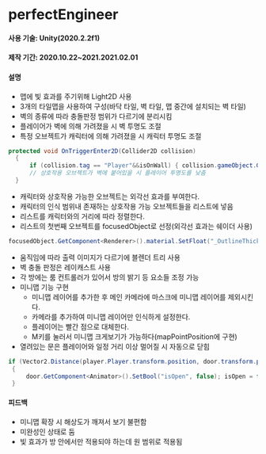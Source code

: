 # perfectEngineer


#### 사용 기술: Unity(2020.2.2f1)
#### 제작 기간: 2020.10.22~2021.2021.02.01



#### 설명
  - 맵에 빛 효과를 주기위해 Light2D 사용
  - 3개의 타일맵을 사용하여 구성(바닥 타일, 벽 타일, 맵 중간에 설치되는 벽 타일)
   - 벽의 종류에 따라 충돌판정 범위가 다르기에 분리시킴
  - 플레이어가 벽에 의해 가려졌을 시 벽 투명도 조절
  - 특정 오브젝트가 캐릭터에 의해 가려졌을 시 캐릭터 투명도 조절
  ```C#
  protected void OnTriggerEnter2D(Collider2D collision)
    {
        if (collision.tag == "Player"&&isOnWall) { collision.gameObject.GetComponent<SpriteRenderer>().color= new Color(255 / 255f, 255 / 255f, 255 / 255f, 0.5f); }
        // 상호작용 오브젝트가 벽에 붙어있을 시 플레이어 투명도를 낮춤
    }
  
  ```
  
  - 캐릭터와 상호작용 가능한 오브젝트는 외각선 효과를 부여한다.
   - 캐릭터의 인식 범위내 존재하는 상호작용 가능 오브젝트들을 리스트에 넣음
   - 리스트를 캐릭터와의 거리에 따라 정렬한다.
   - 리스트의 첫번째 오브젝트를 focusedObject로 선정(외각선 효과는 쉐이더 사용)
   
  ```C#
  focusedObject.GetComponent<Renderer>().material.SetFloat("_OutlineThickness", 2f);
  ```
  - 움직임에 따라 출력 이미지가 다르기에 블렌더 트리 사용
  - 벽 충돌 판정은 레이캐스트 사용
  - 각 방에는 룸 컨트롤러가 있어서 방의 밝기 등 요소들 조정 가능
  - 미니맵 기능 구현
    - 미니맵 레이어를 추가한 후 메인 카메라에 마스크에 미니맵 레이어를 제외시킨다.
    - 카메라를 추가하여 미니맵 레이어만 인식하게 설정한다. 
    - 플레이어는 빨간 점으로 대체한다.
    - M키를 눌러서 미니맵 크게보기가 가능하다(mapPointPosition에 구현)
  - 열려있는 문은 플레이어와 일정 거리 이상 멀어질 시 자동으로 닫힘
  
  ```C#
  if (Vector2.Distance(player.Player.transform.position, door.transform.position) >= 5.2f)
   {
       door.GetComponent<Animator>().SetBool("isOpen", false); isOpen = false;
   }
  
  ```

#### 피드백
- 미니맵 확장 시 해상도가 깨져서 보기 불편함
- 미완성인 상태로 둠
- 빛 효과가 방 안에서만 적용되야 하는데 원 범위로 적용됨
